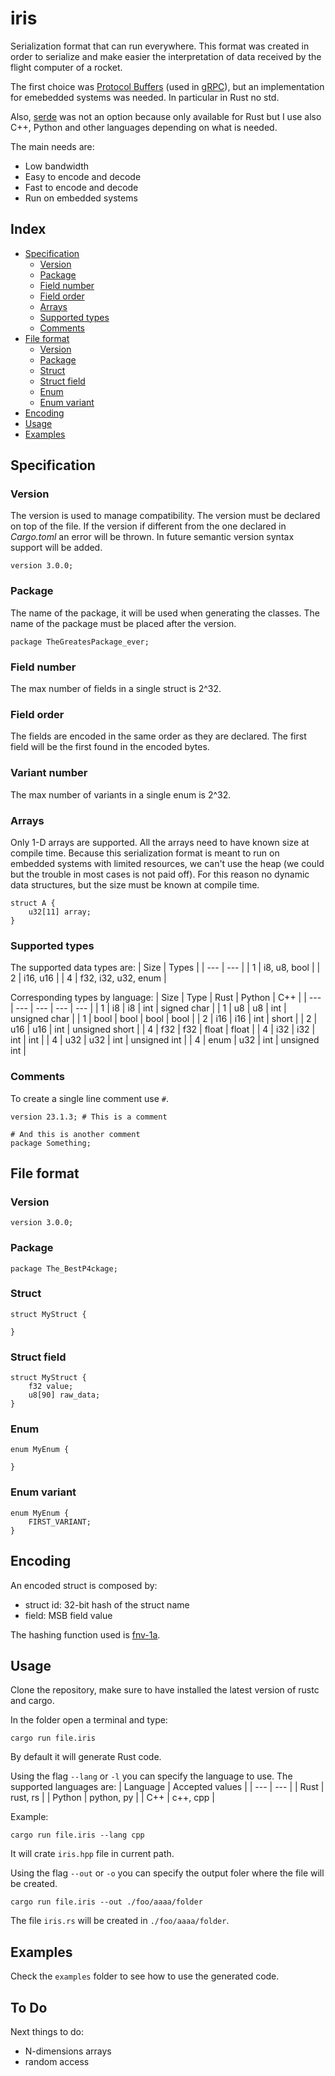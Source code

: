 # iris
Serialization format that can run everywhere.
This format was created in order to serialize and make easier the interpretation of data received by the flight computer of a rocket.

The first choice was [Protocol Buffers](https://protobuf.dev/) (used in [gRPC](https://grpc.io/)), but an implementation for emebedded systems was needed. In particular in Rust no std.

Also, [serde](https://github.com/serde-rs/serde) was not an option because only available for Rust but I use also C++, Python and other languages depending on what is needed.

The main needs are:
 - Low bandwidth
 - Easy to encode and decode
 - Fast to encode and decode
 - Run on embedded systems


## Index
 - [Specification](#specification)
   - [Version](#version)
   - [Package](#package)
   - [Field number](#field-number)
   - [Field order](#field-order)
   - [Arrays](#arrays)
   - [Supported types](#supported-types)
   - [Comments](#comments)
 - [File format](#file-format)
   - [Version](#version-1)
   - [Package](#package-1)
   - [Struct](#struct)
   - [Struct field](#struct-field)
   - [Enum](#enum)
   - [Enum variant](#enum-variant)
 - [Encoding](#encoding)
 - [Usage](#usage)
 - [Examples](#examples)

## Specification

### Version
The version is used to manage compatibility.
The version must be declared on top of the file.
If the version if different from the one declared in *Cargo.toml* an error will be thrown.
In future semantic version syntax support will be added.
```
version 3.0.0;
```

### Package
The name of the package, it will be used when generating the classes.
The name of the package must be placed after the version.
```
package TheGreatesPackage_ever;
```

### Field number
The max number of fields in a single struct is 2^32.

### Field order
The fields are encoded in the same order as they are declared. The first field will be the first found in the encoded bytes.

### Variant number
The max number of variants in a single enum is 2^32.

### Arrays
Only 1-D arrays are supported.
All the arrays need to have known size at compile time.
Because this serialization format is meant to run on embedded systems with limited resources, we can't use the heap (we could but the trouble in most cases is not paid off). For this reason no dynamic data structures, but the size must be known at compile time.
```
struct A {
    u32[11] array;
}
```


### Supported types
The supported data types are:
| Size | Types |
| --- | --- |
| 1 | i8, u8, bool |
| 2 | i16, u16 |
| 4 | f32, i32, u32, enum |

Corresponding types by language:
| Size | Type | Rust | Python | C++ |
| --- | --- | --- | --- | --- |
| 1 | i8 | i8 | int | signed char |
| 1 | u8 | u8 | int | unsigned char |
| 1 | bool | bool | bool | bool |
| 2 | i16 | i16 | int | short |
| 2 | u16 | u16 | int | unsigned short |
| 4 | f32 | f32 | float | float |
| 4 | i32 | i32 | int | int |
| 4 | u32 | u32 | int | unsigned int |
| 4 | enum | u32 | int | unsigned int |


### Comments
To create a single line comment use `#`.
```
version 23.1.3; # This is a comment

# And this is another comment
package Something;
```

## File format
### Version
```
version 3.0.0;
```

### Package
```
package The_BestP4ckage;
```

### Struct
```
struct MyStruct {

}
```

### Struct field
```
struct MyStruct {
    f32 value;
    u8[90] raw_data;
}
```

### Enum
```
enum MyEnum {

}
```

### Enum variant
```
enum MyEnum {
    FIRST_VARIANT;
}
```


## Encoding
An encoded struct is composed by:
 - struct id: 32-bit hash of the struct name
 - field: MSB field value

The hashing function used is [fnv-1a](https://en.wikipedia.org/wiki/Fowler%E2%80%93Noll%E2%80%93Vo_hash_function#FNV-1a_hash).


## Usage
Clone the repository, make sure to have installed the latest version of rustc and cargo.

In the folder open a terminal and type:
```
cargo run file.iris
```
By default it will generate Rust code.

Using the flag `--lang` or `-l` you can specify the language to use. The supported languages are:
| Language | Accepted values |
| --- | --- |
| Rust | rust, rs |
| Python | python, py |
| C++ | c++, cpp |

Example:
```
cargo run file.iris --lang cpp
```
It will crate `iris.hpp` file in current path.


Using the flag `--out` or `-o` you can specify the output foler where the file will be created.
```
cargo run file.iris --out ./foo/aaaa/folder
```
The file `iris.rs` will be created in `./foo/aaaa/folder`.


## Examples
Check the `examples` folder to see how to use the generated code.

## To Do
Next things to do:
 - N-dimensions arrays
 - random access